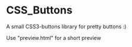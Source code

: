 CSS_Buttons
===========

A small CSS3-buttons library for pretty buttons :)

Use "preview.html" for a short preview
